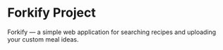 # Forkify Project
Forkify — a simple web application for searching recipes and uploading your custom meal ideas.  